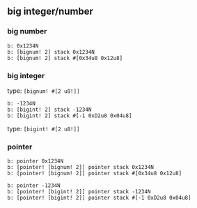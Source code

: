 ## big integer/number


### big number

```
b: 0x1234N
b: [bignum! 2] stack 0x1234N
b: [bignum! 2] stack #[0x34u8 0x12u8]
```

### big integer

type: `[bignum! #[2 u8!]]`

```
b: -1234N
b: [bigint! 2] stack -1234N
b: [bigint! 2] stack #[-1 0xD2u8 0x04u8]
```

type: `[bigint! #[2 u8!]]`

### pointer

```
b: pointer 0x1234N
b: [pointer! [bignum! 2]] pointer stack 0x1234N
b: [pointer! [bignum! 2]] pointer stack #[0x34u8 0x12u8]
```

```
b: pointer -1234N
b: [pointer! [bigint! 2]] pointer stack -1234N
b: [pointer! [bigint! 2]] pointer stack #[-1 0xD2u8 0x04u8]
```
